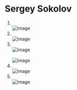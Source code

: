 # Sergey Sokolov
1. </br> ![image](https://user-images.githubusercontent.com/93119897/155701156-9c630e17-9d82-4bbf-a0ac-20aaf761fe02.png)</br> 
2. </br> ![image](https://user-images.githubusercontent.com/93119897/155710002-fe21ec23-1dd2-4f04-a99d-c378f9388b32.png) </br>
3. </br> ![image](https://user-images.githubusercontent.com/93119897/156048614-ac6f4aca-e841-4359-a796-13b0af46c90c.png) </br>
</br> ![image](https://user-images.githubusercontent.com/93119897/156048659-797b444d-d632-4893-bee9-8e741616e731.png) </br>
4. </br> ![image](https://user-images.githubusercontent.com/93119897/156050107-aa39448b-8b53-4952-b375-fba4e0385d47.png)</br>
5. </br> ![image](https://user-images.githubusercontent.com/93119897/156057004-9a92f762-167f-41f4-8df3-0d37f21d86c2.png) </br>



